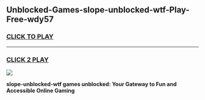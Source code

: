
## Unblocked-Games-slope-unblocked-wtf-Play-Free-wdy57
<h3>
<a href="https://premium76.site?title=slope-unblocked-wtf&ref=17A">CLICK TO PLAY</a></h3>
<hr>

<h3>
<a href="https://premium76.site?title=slope-unblocked-wtf&ref=17A">CLICK 2 PLAY</a>
  
</h3>

<a href="https://premium76.site?title=slope-unblocked-wtf&ref=17A"><img src="https://clearcache.store/games.png"></a>


**slope-unblocked-wtf games unblocked: Your Gateway to Fun and Accessible Online Gaming**
